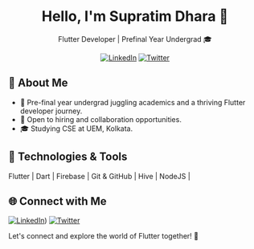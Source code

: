 <div align="center">

# Hello, I'm Supratim Dhara 👋

Flutter Developer | Prefinal Year Undergrad 🎓

[![LinkedIn](https://img.shields.io/badge/LinkedIn-Connect-blue)](https://www.linkedin.com/in/supratim-dhara-392b31215/) [![Twitter](https://img.shields.io/badge/Twitter-Follow-blue)]((https://twitter.com/supratimtwt))

</div>

## 🚀 About Me

- 🌱 Pre-final year undergrad juggling academics and a thriving Flutter developer journey.
- 💼 Open to hiring and collaboration opportunities.
- 🎓 Studying CSE at UEM, Kolkata.

## 🔧 Technologies & Tools

Flutter | Dart | Firebase | Git & GitHub | Hive | NodeJS |

## 🌐 Connect with Me

[![LinkedIn](https://img.shields.io/badge/LinkedIn-Connect-blue)](https://www.linkedin.com/in/supratim-dhara-392b31215/)) [![Twitter](https://img.shields.io/badge/Twitter-Follow-blue)]((https://twitter.com/supratimtwt))

Let's connect and explore the world of Flutter together! 🚀
